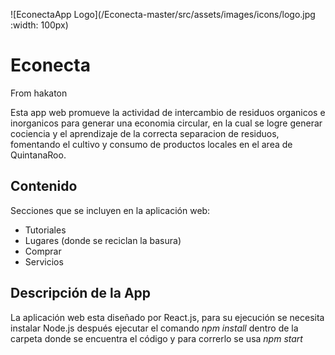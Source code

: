 ![EconectaApp Logo](/Econecta-master/src/assets/images/icons/logo.jpg :width: 100px)
# Econecta
From hakaton 

Esta app web promueve la actividad de intercambio de residuos organicos e inorganicos para generar una economia circular, 
en la cual se logre generar cociencia y el aprendizaje de la correcta separacion de residuos, fomentando el cultivo y consumo de 
productos locales en el area de QuintanaRoo.

## Contenido
Secciones que se incluyen en la aplicación web:
* Tutoriales
* Lugares (donde se reciclan la basura)
* Comprar
* Servicios

## Descripción de la App
La aplicación web esta diseñado por React.js, para su ejecución se necesita instalar Node.js después
ejecutar el comando *npm install* dentro de la carpeta donde se encuentra el código y para correrlo
se usa *npm start*

